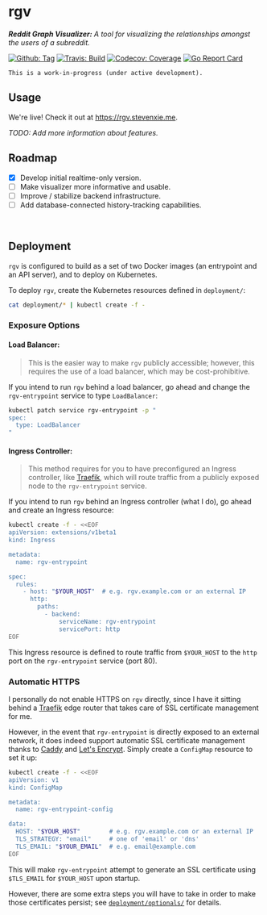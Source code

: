 # rgv

_**Reddit Graph Visualizer:** A tool for visualizing the relationships amongst
the users of a subreddit._

[![Github: Tag][tag-img]][tag]
[![Travis: Build][travis-img]][travis]
[![Codecov: Coverage][codecov-img]][codecov]
[![Go Report Card][grp-img]][grp]

```
This is a work-in-progress (under active development).
```

## Usage

We're live! Check it out at https://rgv.stevenxie.me.

_TODO: Add more information about features._

## Roadmap

- [x] Develop initial realtime-only version.
- [ ] Make visualizer more informative and usable.
- [ ] Improve / stabilize backend infrastructure.
- [ ] Add database-connected history-tracking capabilities.

<br />

## Deployment

`rgv` is configured to build as a set of two Docker images (an entrypoint and
an API server), and to deploy on Kubernetes.

To deploy `rgv`, create the Kubernetes resources defined in `deployment/`:

```bash
cat deployment/* | kubectl create -f -
```

### Exposure Options

#### Load Balancer:

> This is the easier way to make `rgv` publicly accessible; however, this
> requires the use of a load balancer, which may be cost-prohibitive.

If you intend to run `rgv` behind a load balancer, go ahead and change the
`rgv-entrypoint` service to type `LoadBalancer`:

```bash
kubectl patch service rgv-entrypoint -p "
spec:
  type: LoadBalancer
"
```

#### Ingress Controller:

> This method requires for you to have preconfigured an Ingress controller, like
> [Traefik](https://docs.traefik.io/user-guide/kubernetes/), which will route
> traffic from a publicly exposed node to the `rgv-entrypoint` service.

If you intend to run `rgv` behind an Ingress controller (what I do), go ahead
and create an Ingress resource:

```bash
kubectl create -f - <<EOF
apiVersion: extensions/v1beta1
kind: Ingress

metadata:
  name: rgv-entrypoint

spec:
  rules:
    - host: "$YOUR_HOST"  # e.g. rgv.example.com or an external IP
      http:
        paths:
          - backend:
              serviceName: rgv-entrypoint
              servicePort: http
EOF
```

This Ingress resource is defined to route traffic from `$YOUR_HOST` to the
`http` port on the `rgv-entrypoint` service (port 80).

### Automatic HTTPS

I personally do not enable HTTPS on `rgv` directly, since I have it sitting
behind a [Traefik](https://traefik.io) edge router that takes care of SSL
certificate management for me.

However, in the event that `rgv-entrypoint` is directly exposed to an external
network, it does indeed support automatic SSL certificate management thanks to
[Caddy](https://caddyserver.com) and [Let's Encrypt](https://letsencrypt.org).
Simply create a `ConfigMap` resource to set it up:

```bash
kubectl create -f - <<EOF
apiVersion: v1
kind: ConfigMap

metadata:
  name: rgv-entrypoint-config

data:
  HOST: "$YOUR_HOST"        # e.g. rgv.example.com or an external IP
  TLS_STRATEGY: "email"     # one of 'email' or 'dns'
  TLS_EMAIL: "$YOUR_EMAIL"  # e.g. email@example.com
EOF
```

This will make `rgv-entrypoint` attempt to generate an SSL certificate using
`$TLS_EMAIL` for `$YOUR_HOST` upon startup.

However, there are some extra steps you will have to take in order to make
those certificates persist; see
[`deployment/optionals/`](https://github.com/stevenxie/rgv/tree/master/deployment/optionals)
for details.

[tag]: https://github.com/stevenxie/rgv/releases
[tag-img]: https://img.shields.io/github/tag/stevenxie/rgv.svg
[travis]: https://travis-ci.com/stevenxie/rgv
[travis-img]: https://travis-ci.com/stevenxie/rgv.svg?branch=master
[codecov]: https://codecov.io/gh/stevenxie/rgv
[codecov-img]: https://codecov.io/gh/stevenxie/rgv/branch/master/graph/badge.svg
[grp]: https://goreportcard.com/report/github.com/stevenxie/rgv
[grp-img]: https://goreportcard.com/badge/github.com/stevenxie/rgv
